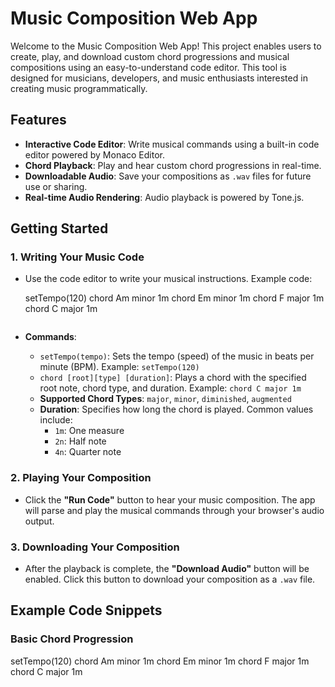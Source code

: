# Music Composition Web App

Welcome to the Music Composition Web App! This project enables users to create, play, and download custom chord progressions and musical compositions using an easy-to-understand code editor. This tool is designed for musicians, developers, and music enthusiasts interested in creating music programmatically.

## Features

- **Interactive Code Editor**: Write musical commands using a built-in code editor powered by Monaco Editor.
- **Chord Playback**: Play and hear custom chord progressions in real-time.
- **Downloadable Audio**: Save your compositions as `.wav` files for future use or sharing.
- **Real-time Audio Rendering**: Audio playback is powered by Tone.js.

## Getting Started

### 1. Writing Your Music Code
- Use the code editor to write your musical instructions. Example code:

    
    setTempo(120)
    chord Am minor 1m
    chord Em minor 1m
    chord F major 1m
    chord C major 1m
    ```

- **Commands**:
  - `setTempo(tempo)`: Sets the tempo (speed) of the music in beats per minute (BPM). Example: `setTempo(120)`
  - `chord [root][type] [duration]`: Plays a chord with the specified root note, chord type, and duration. Example: `chord C major 1m`
  - **Supported Chord Types**: `major`, `minor`, `diminished`, `augmented`
  - **Duration**: Specifies how long the chord is played. Common values include:
    - `1m`: One measure
    - `2n`: Half note
    - `4n`: Quarter note

### 2. Playing Your Composition
- Click the **"Run Code"** button to hear your music composition. The app will parse and play the musical commands through your browser's audio output.

### 3. Downloading Your Composition
- After the playback is complete, the **"Download Audio"** button will be enabled. Click this button to download your composition as a `.wav` file.

## Example Code Snippets

### Basic Chord Progression

setTempo(120)
chord Am minor 1m
chord Em minor 1m
chord F major 1m
chord C major 1m
